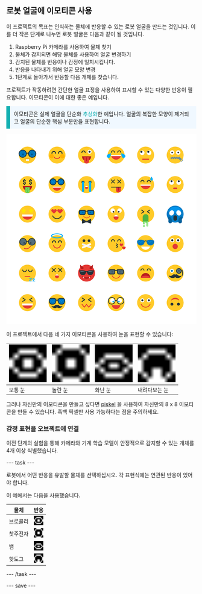 ## 로봇 얼굴에 이모티콘 사용

이 프로젝트의 목표는 인식하는 물체에 반응할 수 있는 로봇 얼굴을 만드는 것입니다. 이를 더 작은 단계로 나누면 로봇 얼굴은 다음과 같이 될 것입니다.

1. Raspberry Pi 카메라를 사용하여 물체 찾기
2. 물체가 감지되면 해당 물체를 사용하여 얼굴 변경하기
3. 감지된 물체를 반응이나 감정에 일치시킵니다.
4. 반응을 나타내기 위해 얼굴 모양 변경
5. 1단계로 돌아가서 반응할 다음 개체를 찾습니다.

프로젝트가 작동하려면 간단한 얼굴 표정을 사용하여 표시할 수 있는 다양한 반응이 필요합니다. 이모티콘이 이에 대한 좋은 예입니다.

<p style="border-left: solid; border-width:10px; border-color: #0faeb0; background-color: aliceblue; padding: 10px;">이모티콘은 실제 얼굴을 단순화 <span style="color: #0faeb0">추상화</span>한 예입니다. 얼굴의 복잡한 모양이 제거되고 얼굴의 단순한 핵심 부분만을 표현합니다.</p>

![다양한 이모티콘.](images/emojis.png)

이 프로젝트에서 다음 네 가지 이모티콘을 사용하여 눈을 표현할 수 있습니다:

| <img src="resources/neutral.png" alt="보통 눈 가진 얼굴의 8x8 픽셀 아트" width="100" /> | <img src="resources/wide.png" alt="놀란 눈 가진 얼굴의 8 x 8 픽셀 아트" width="100" /> | <img src="resources/angry.png" alt="화난 눈 가진 얼굴의 8 x 8 픽셀 아트" width="100" /> | <img src="resources/look_down.png" alt="아래를 내려다보는 얼굴의 8 x 8 픽셀 아트" width="100" /> |
| -------------------------------------------------------------------------------------------- | ------------------------------------------------------------------------------------------- | -------------------------------------------------------------------------------------------- | -------------------------------------------------------------------------------------------------- |
| 보통 눈                                                                                         | 놀란 눈                                                                                        | 화난 눈                                                                                         | 내려다보는 눈                                                                                            |



그러나 자신만의 이모티콘을 만들고 싶다면 [piskel](https://www.piskelapp.com) 을 사용하여 자신만의 8 x 8 이모티콘을 만들 수 있습니다. 흑백 픽셀만 사용 가능하다는 점을 주의하세요.


### 감정 표현을 오브젝트에 연결

이전 단계의 실험을 통해 카메라와 기계 학습 모델이 안정적으로 감지할 수 있는 개체를 4개 이상 식별했습니다.

--- task ---

로봇에서 어떤 반응을 유발할 물체를 선택하십시오. 각 표현식에는 연관된 반응이 있어야 합니다.

이 예에서는 다음을 사용했습니다.

| 물체   | 반응                                                                                                |
| ---- | ------------------------------------------------------------------------------------------------- |
| 브로콜리 | <img src="resources/neutral.png" alt="보통 눈 가진 얼굴의 8 x 8 픽셀 아트" width="25" />     |
| 찻주전자 | <img src="resources/wide.png" alt="놀란 눈 가진 얼굴의 8 x 8 픽셀 아트" width="25" />        |
| 뱀    | <img src="resources/angry.png" alt="화난 눈 가진 얼굴의 8 x 8 픽셀 아트" width="25" />       |
| 핫도그  | <img src="resources/look_down.png" alt="아래를 내려다보는 얼굴의 8 x 8 픽셀 아트" width="25" /> |

--- /task ---

--- save ---
